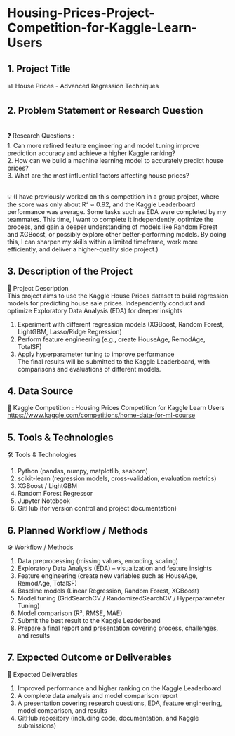 # Housing-Prices-Project-Competition-for-Kaggle-Learn-Users

## 1. Project Title
📊 House Prices - Advanced Regression Techniques

## 2. Problem Statement or Research Question
</br>
❓ Research Questions :</br>
1. Can more refined feature engineering and model tuning improve prediction accuracy and achieve a higher Kaggle ranking?</br>
2. How can we build a machine learning model to accurately predict house prices?</br>
3. What are the most influential factors affecting house prices?</br></br>

💡 (I have previously worked on this competition in a group project, where the score was only about R² ≈ 0.92, and the Kaggle Leaderboard performance was average. Some tasks such as EDA were completed by my teammates. This time, I want to complete it independently, optimize the process, and gain a deeper understanding of models like Random Forest and XGBoost, or possibly explore other better-performing models. By doing this, I can sharpen my skills within a limited timeframe, work more efficiently, and deliver a higher-quality side project.)</br>

## 3. Description of the Project
📝 Project Description</br>
This project aims to use the Kaggle House Prices dataset to build regression models for predicting house sale prices.
Independently conduct and optimize Exploratory Data Analysis (EDA) for deeper insights</br>
1. Experiment with different regression models (XGBoost, Random Forest, LightGBM, Lasso/Ridge Regression)</br>
2. Perform feature engineering (e.g., create HouseAge, RemodAge, TotalSF)</br>
3. Apply hyperparameter tuning to improve performance</br>
The final results will be submitted to the Kaggle Leaderboard, with comparisons and evaluations of different models.

## 4. Data Source
📂 Kaggle Competition : Housing Prices Competition for Kaggle Learn Users</br>
https://www.kaggle.com/competitions/home-data-for-ml-course

## 5. Tools & Technologies
🛠 Tools & Technologies</br>
1. Python (pandas, numpy, matplotlib, seaborn)</br>
2. scikit-learn (regression models, cross-validation, evaluation metrics)</br>
3. XGBoost / LightGBM</br>
4. Random Forest Regressor</br>
5. Jupyter Notebook</br>
6. GitHub (for version control and project documentation)

## 6. Planned Workflow / Methods
⚙️ Workflow / Methods</br>
1. Data preprocessing (missing values, encoding, scaling)</br>
2. Exploratory Data Analysis (EDA) – visualization and feature insights</br>
3. Feature engineering (create new variables such as HouseAge, RemodAge, TotalSF)</br>
4. Baseline models (Linear Regression, Random Forest, XGBoost)</br>
5. Model tuning (GridSearchCV / RandomizedSearchCV / Hyperparameter Tuning)</br>
6. Model comparison (R², RMSE, MAE)</br>
7. Submit the best result to the Kaggle Leaderboard</br>
8. Prepare a final report and presentation covering process, challenges, and results

## 7. Expected Outcome or Deliverables
🎯 Expected Deliverables
1. Improved performance and higher ranking on the Kaggle Leaderboard</br>
2. A complete data analysis and model comparison report</br>
3. A presentation covering research questions, EDA, feature engineering, model comparison, and results</br>
4. GitHub repository (including code, documentation, and Kaggle submissions)

